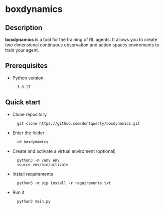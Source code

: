 # boxdynamics

## Description
__boxdynamics__ is a tool for the training of RL agents. It allows you to create two dimensional continuous observation and action spaces enviroments to train your agent.

## Prerequisites
- Python version

        3.8.17

## Quick start
- Clone repository

        git clone https://github.com/dontqwerty/boxdynamics.git

- Enter the folder

        cd boxdynamics

- Create and activate a virtual enviroment (optional)

        python3 -m venv env
        source env/bin/activate

- Install requirements

        python3 -m pip install -r requirements.txt

- Run it

        python3 main.py
